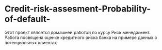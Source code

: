 # Credit-risk-assesment-Probability-of-default-
Этот проект является домашней работой по курсу Риск менеджмент. Работа посвящена оценке кредитного риска банка на примере данных о потенциальных клиентах
